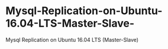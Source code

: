 # Mysql-Replication-on-Ubuntu-16.04-LTS-Master-Slave-
Mysql Replication on Ubuntu 16.04 LTS (Master-Slave)
